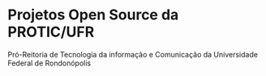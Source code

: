 # Projetos Open Source da PROTIC/UFR
Pró-Reitoria de Tecnologia da informação e Comunicação da Universidade Federal de Rondonópolis
